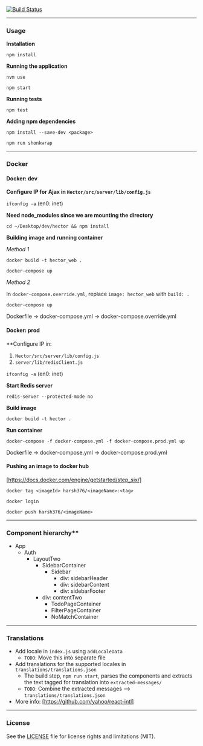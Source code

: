 [![Build Status](https://travis-ci.org/harsh376/Hector.svg?branch=master)](https://travis-ci.org/harsh376/Hector)

---

### Usage

**Installation**

`npm install`

**Running the application**

`nvm use`

`npm start`

**Running tests**

`npm test`

**Adding npm dependencies**

`npm install --save-dev <package>`

`npm run shonkwrap`

---

### Docker

#### Docker: dev

**Configure IP for Ajax in `Hector/src/server/lib/config.js`**

`ifconfig -a` (en0: inet)

**Need node_modules since we are mounting the directory**

`cd ~/Desktop/dev/hector && npm install`

**Building image and running container**

*Method 1*

`docker build -t hector_web .`

`docker-compose up`

*Method 2*

In `docker-compose.override.yml`, replace
`image: hector_web` with `build: .`

`docker-compose up`

Dockerfile -> docker-compose.yml -> docker-compose.override.yml

#### Docker: prod

**Configure IP in:

1. `Hector/src/server/lib/config.js`
2. `server/lib/redisClient.js`

`ifconfig -a` (en0: inet)

**Start Redis server**

`redis-server --protected-mode no`

**Build image**

`docker build -t hector .`

**Run container**

`docker-compose -f docker-compose.yml -f docker-compose.prod.yml up`

Dockerfile -> docker-compose.yml -> docker-compose.prod.yml

#### Pushing an image to docker hub

[https://docs.docker.com/engine/getstarted/step_six/]

`docker tag <imageId> harsh376/<imageName>:<tag>`

`docker login`

`docker push harsh376/<imageName>`

---

### Component hierarchy**

- App
  + Auth
    * LayoutTwo
      - SidebarContainer
        + Sidebar
          * div: sidebarHeader
          * div: sidebarContent
          * div: sidebarFooter
      - div: contentTwo
        + TodoPageContainer
        + FilterPageContainer
        + NoMatchContainer

---

### Translations

- Add locale in `index.js` using `addLocaleData`
  + `TODO`: Move this into separate file
- Add translations for the supported locales in `translations/translations.json`
  + The build step, `npm run start`, parses the components and extracts the text tagged for translation into `extracted-messages/`
  + `TODO`: Combine the extracted messages --> `translations/translations.json`
- More info: [https://github.com/yahoo/react-intl]

---

### License

See the [LICENSE](LICENSE.md) file for license rights and limitations (MIT).
